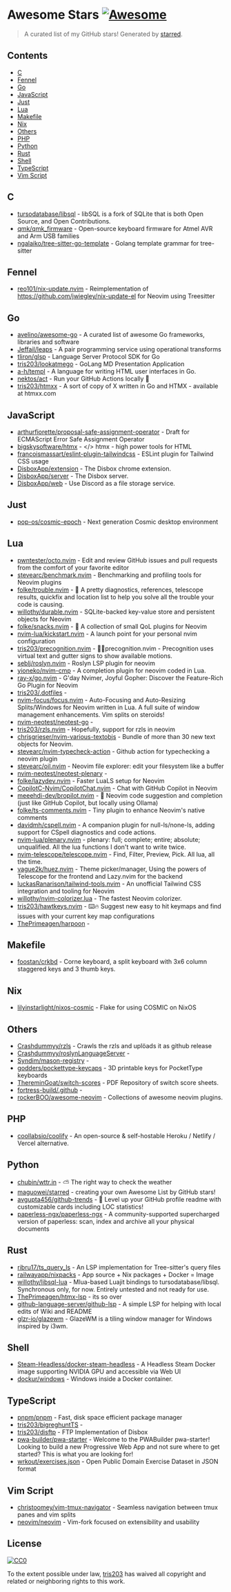 <!--lint disable awesome-contributing awesome-license awesome-list-item match-punctuation no-repeat-punctuation no-undefined-references awesome-spell-check-->
# Awesome Stars [![Awesome](https://awesome.re/badge.svg)](https://github.com/sindresorhus/awesome)

> A curated list of my GitHub stars! Generated by [starred](https://github.com/maguowei/starred).

## Contents

- [C](#c)
- [Fennel](#fennel)
- [Go](#go)
- [JavaScript](#javascript)
- [Just](#just)
- [Lua](#lua)
- [Makefile](#makefile)
- [Nix](#nix)
- [Others](#others)
- [PHP](#php)
- [Python](#python)
- [Rust](#rust)
- [Shell](#shell)
- [TypeScript](#typescript)
- [Vim Script](#vim-script)

## C 

- [tursodatabase/libsql](https://github.com/tursodatabase/libsql) - libSQL is a fork of SQLite that is both Open Source, and Open Contributions.
- [qmk/qmk_firmware](https://github.com/qmk/qmk_firmware) - Open-source keyboard firmware for Atmel AVR and Arm USB families
- [ngalaiko/tree-sitter-go-template](https://github.com/ngalaiko/tree-sitter-go-template) - Golang template grammar for tree-sitter

## Fennel 

- [reo101/nix-update.nvim](https://github.com/reo101/nix-update.nvim) - Reimplementation of https://github.com/jwiegley/nix-update-el for Neovim using Treesitter

## Go 

- [avelino/awesome-go](https://github.com/avelino/awesome-go) - A curated list of awesome Go frameworks, libraries and software
- [Jeffail/leaps](https://github.com/Jeffail/leaps) - A pair programming service using operational transforms
- [tliron/glsp](https://github.com/tliron/glsp) - Language Server Protocol SDK for Go
- [tris203/lookatmego](https://github.com/tris203/lookatmego) - GoLang MD Presentation Application
- [a-h/templ](https://github.com/a-h/templ) - A language for writing HTML user interfaces in Go.
- [nektos/act](https://github.com/nektos/act) - Run your GitHub Actions locally 🚀
- [tris203/htmxx](https://github.com/tris203/htmxx) - A sort of copy of X written in Go and HTMX - available at htmxx.com

## JavaScript 

- [arthurfiorette/proposal-safe-assignment-operator](https://github.com/arthurfiorette/proposal-safe-assignment-operator) - Draft for ECMAScript Error Safe Assignment Operator
- [bigskysoftware/htmx](https://github.com/bigskysoftware/htmx) - &lt;/&gt; htmx - high power tools for HTML
- [francoismassart/eslint-plugin-tailwindcss](https://github.com/francoismassart/eslint-plugin-tailwindcss) - ESLint plugin for Tailwind CSS usage
- [DisboxApp/extension](https://github.com/DisboxApp/extension) - The Disbox chrome extension.
- [DisboxApp/server](https://github.com/DisboxApp/server) - The Disbox server.
- [DisboxApp/web](https://github.com/DisboxApp/web) - Use Discord as a file storage service.

## Just 

- [pop-os/cosmic-epoch](https://github.com/pop-os/cosmic-epoch) - Next generation Cosmic desktop environment

## Lua 

- [pwntester/octo.nvim](https://github.com/pwntester/octo.nvim) - Edit and review GitHub issues and pull requests from the comfort of your favorite editor
- [stevearc/benchmark.nvim](https://github.com/stevearc/benchmark.nvim) - Benchmarking and profiling tools for Neovim plugins
- [folke/trouble.nvim](https://github.com/folke/trouble.nvim) - 🚦 A pretty diagnostics, references, telescope results, quickfix and location list to help you solve all the trouble your code is causing.
- [willothy/durable.nvim](https://github.com/willothy/durable.nvim) - SQLite-backed key-value store and persistent objects for Neovim
- [folke/snacks.nvim](https://github.com/folke/snacks.nvim) - 🍿 A collection of small QoL plugins for Neovim
- [nvim-lua/kickstart.nvim](https://github.com/nvim-lua/kickstart.nvim) - A launch point for your personal nvim configuration
- [tris203/precognition.nvim](https://github.com/tris203/precognition.nvim) - 💭👀precognition.nvim - Precognition uses virtual text and gutter signs to show available motions.
- [seblj/roslyn.nvim](https://github.com/seblj/roslyn.nvim) - Roslyn LSP plugin for neovim
- [yioneko/nvim-cmp](https://github.com/yioneko/nvim-cmp) - A completion plugin for neovim coded in Lua.
- [ray-x/go.nvim](https://github.com/ray-x/go.nvim) - G'day Nvimer, Joyful Gopher: Discover the Feature-Rich Go Plugin for Neovim
- [tris203/.dotfiles](https://github.com/tris203/.dotfiles) - 
- [nvim-focus/focus.nvim](https://github.com/nvim-focus/focus.nvim) - Auto-Focusing and Auto-Resizing Splits/Windows for Neovim written in Lua. A full suite of window management enhancements. Vim splits on steroids!
- [nvim-neotest/neotest-go](https://github.com/nvim-neotest/neotest-go) - 
- [tris203/rzls.nvim](https://github.com/tris203/rzls.nvim) - Hopefully, support for rzls in neovim
- [chrisgrieser/nvim-various-textobjs](https://github.com/chrisgrieser/nvim-various-textobjs) - Bundle of more than 30 new text objects for Neovim.
- [stevearc/nvim-typecheck-action](https://github.com/stevearc/nvim-typecheck-action) - Github action for typechecking a neovim plugin
- [stevearc/oil.nvim](https://github.com/stevearc/oil.nvim) - Neovim file explorer: edit your filesystem like a buffer
- [nvim-neotest/neotest-plenary](https://github.com/nvim-neotest/neotest-plenary) - 
- [folke/lazydev.nvim](https://github.com/folke/lazydev.nvim) - Faster LuaLS setup for Neovim
- [CopilotC-Nvim/CopilotChat.nvim](https://github.com/CopilotC-Nvim/CopilotChat.nvim) - Chat with GitHub Copilot in Neovim
- [meeehdi-dev/bropilot.nvim](https://github.com/meeehdi-dev/bropilot.nvim) - 🤖 Neovim code suggestion and completion (just like GitHub Copilot, but locally using Ollama)
- [folke/ts-comments.nvim](https://github.com/folke/ts-comments.nvim) - Tiny plugin to enhance Neovim's native comments
- [davidmh/cspell.nvim](https://github.com/davidmh/cspell.nvim) - A companion plugin for null-ls/none-ls, adding support for CSpell diagnostics and code actions.
- [nvim-lua/plenary.nvim](https://github.com/nvim-lua/plenary.nvim) - plenary: full; complete; entire; absolute; unqualified. All the lua functions I don't want to write twice.
- [nvim-telescope/telescope.nvim](https://github.com/nvim-telescope/telescope.nvim) - Find, Filter, Preview, Pick. All lua, all the time.
- [vague2k/huez.nvim](https://github.com/vague2k/huez.nvim) - Theme picker/manager, Using the powers of Telescope for the frontend and Lazy.nvim for the backend
- [luckasRanarison/tailwind-tools.nvim](https://github.com/luckasRanarison/tailwind-tools.nvim) - An unofficial Tailwind CSS integration and tooling for Neovim
- [willothy/nvim-colorizer.lua](https://github.com/willothy/nvim-colorizer.lua) - The fastest Neovim colorizer.
- [tris203/hawtkeys.nvim](https://github.com/tris203/hawtkeys.nvim) - ⌨️🔥 Suggest new easy to hit keymaps and find issues with your current key map configurations
- [ThePrimeagen/harpoon](https://github.com/ThePrimeagen/harpoon) - 

## Makefile 

- [foostan/crkbd](https://github.com/foostan/crkbd) - Corne keyboard, a split keyboard with 3x6 column staggered keys and 3 thumb keys.

## Nix 

- [lilyinstarlight/nixos-cosmic](https://github.com/lilyinstarlight/nixos-cosmic) - Flake for using COSMIC on NixOS

## Others 

- [Crashdummyy/rzls](https://github.com/Crashdummyy/rzls) - Crawls the rzls and uplöads it as github release
- [Crashdummyy/roslynLanguageServer](https://github.com/Crashdummyy/roslynLanguageServer) - 
- [Syndim/mason-registry](https://github.com/Syndim/mason-registry) - 
- [godders/pockettype-keycaps](https://github.com/godders/pockettype-keycaps) - 3D printable keys for PocketType keyboards
- [ThereminGoat/switch-scores](https://github.com/ThereminGoat/switch-scores) - PDF Repository of switch score sheets.
- [fortress-build/.github](https://github.com/fortress-build/.github) - 
- [rockerBOO/awesome-neovim](https://github.com/rockerBOO/awesome-neovim) - Collections of awesome neovim plugins.

## PHP 

- [coollabsio/coolify](https://github.com/coollabsio/coolify) - An open-source & self-hostable Heroku / Netlify / Vercel alternative.

## Python 

- [chubin/wttr.in](https://github.com/chubin/wttr.in) - :partly_sunny: The right way to check the weather
- [maguowei/starred](https://github.com/maguowei/starred) - creating your own Awesome List by GitHub stars!
- [avgupta456/github-trends](https://github.com/avgupta456/github-trends) - 🚀 Level up your GitHub profile readme with customizable cards including LOC statistics!
- [paperless-ngx/paperless-ngx](https://github.com/paperless-ngx/paperless-ngx) - A community-supported supercharged version of paperless: scan, index and archive all your physical documents

## Rust 

- [ribru17/ts_query_ls](https://github.com/ribru17/ts_query_ls) - An LSP implementation for Tree-sitter's query files
- [railwayapp/nixpacks](https://github.com/railwayapp/nixpacks) - App source + Nix packages + Docker = Image
- [willothy/libsql-lua](https://github.com/willothy/libsql-lua) - Mlua-based Luajit bindings to tursodatabase/libsql. Synchronous only, for now. Entirely untested and not ready for use.
- [ThePrimeagen/htmx-lsp](https://github.com/ThePrimeagen/htmx-lsp) - its so over
- [github-language-server/github-lsp](https://github.com/github-language-server/github-lsp) - A simple LSP for helping with local edits of Wiki and README
- [glzr-io/glazewm](https://github.com/glzr-io/glazewm) - GlazeWM is a tiling window manager for Windows inspired by i3wm.

## Shell 

- [Steam-Headless/docker-steam-headless](https://github.com/Steam-Headless/docker-steam-headless) - A Headless Steam Docker image supporting NVIDIA GPU and accessible via Web UI
- [dockur/windows](https://github.com/dockur/windows) - Windows inside a Docker container.

## TypeScript 

- [pnpm/pnpm](https://github.com/pnpm/pnpm) - Fast, disk space efficient package manager
- [tris203/bigreghuntTS](https://github.com/tris203/bigreghuntTS) - 
- [tris203/disftp](https://github.com/tris203/disftp) - FTP Implementation of Disbox
- [pwa-builder/pwa-starter](https://github.com/pwa-builder/pwa-starter) - Welcome to the PWABuilder pwa-starter! Looking to build a new Progressive Web App and not sure where to get started? This is what you are looking for!
- [wrkout/exercises.json](https://github.com/wrkout/exercises.json) - Open Public Domain Exercise Dataset in JSON format

## Vim Script 

- [christoomey/vim-tmux-navigator](https://github.com/christoomey/vim-tmux-navigator) - Seamless navigation between tmux panes and vim splits
- [neovim/neovim](https://github.com/neovim/neovim) - Vim-fork focused on extensibility and usability


## License

[![CC0](http://mirrors.creativecommons.org/presskit/buttons/88x31/svg/cc-zero.svg)](https://creativecommons.org/publicdomain/zero/1.0/)

To the extent possible under law, [tris203](https://github.com/tris203) has waived all copyright and related or neighboring rights to this work.

